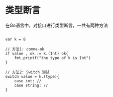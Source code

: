 # 类型断言

在Go语言中，对接口进行类型断言，一共有两种方法


````

var k = 8

// 方法1: comma-ok
if value , ok := k.(Int) ok{
    fmt.printf("the type of k is Int")
}

// 方法2: Switch 测试
switch value = k.(type){
    case int: //
    case string: //
}


````
